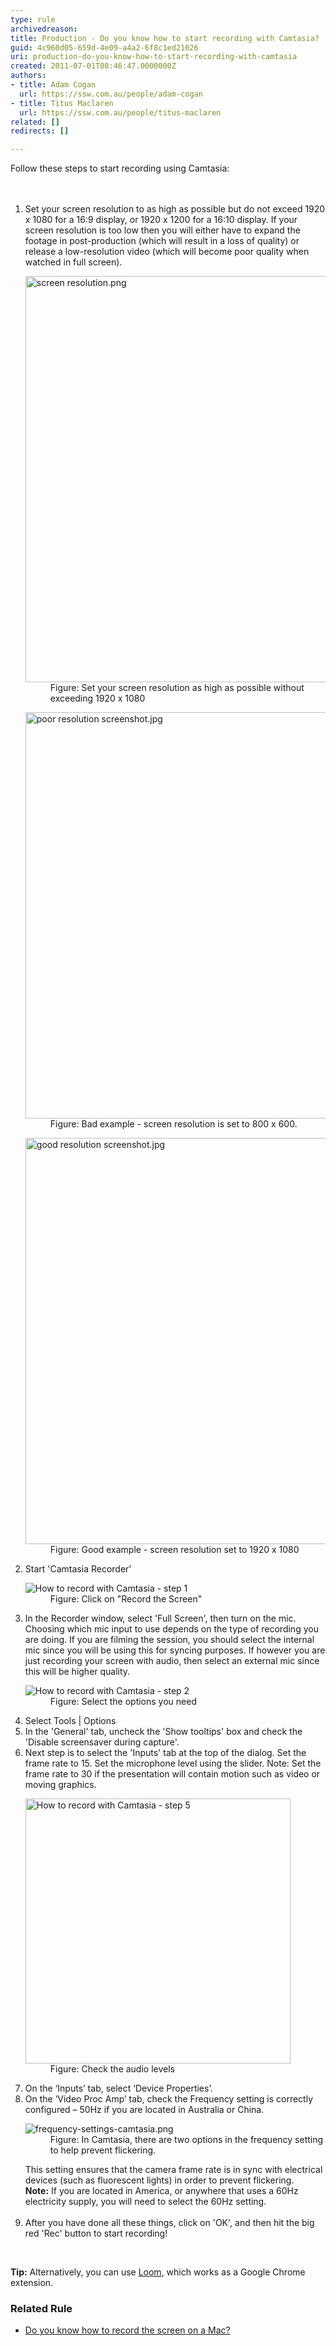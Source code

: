 ```yaml
---
type: rule
archivedreason: 
title: Production - Do you know how to start recording with Camtasia?
guid: 4c960d05-659d-4e09-a4a2-6f8c1ed21026
uri: production-do-you-know-how-to-start-recording-with-camtasia
created: 2011-07-01T08:46:47.0000000Z
authors:
- title: Adam Cogan
  url: https://ssw.com.au/people/adam-cogan
- title: Titus Maclaren
  url: https://ssw.com.au/people/titus-maclaren
related: []
redirects: []

---
```



Follow these steps to start recording using Camtasia&#58;
​<br>
<br><excerpt class='endintro'></excerpt><br>
<ol><li>Set your screen resolution to as high as possible but do not exceed 1920 x 1080 for a 16&#58;9 display,&#160;or 1920 x 1200 for a 16&#58;10 display. If your screen resolution is too low then you will either have to expand the footage in post-production (which will result in a loss of quality) or release a low-resolution video (which will become poor quality when watched in full screen).</li><dl class="image"><dt> 
         <img alt="screen resolution.png" src="/PublishingImages/screen%20resolution.png" style="width&#58;650px;" /> 
         <br>
      </dt><dd>Figure&#58; Set your screen resolution as high as possible without exceeding 1920 x 1080</dd></dl><dl class="badImage"><dt> 
         <img alt="poor resolution screenshot.jpg" src="/PublishingImages/poor%20resolution%20screenshot.jpg" style="width&#58;650px;" /> 
      </dt><dd>Figure&#58; Bad example - screen resolution is set to 800 x 600.</dd></dl><dl class="goodImage"><dt> 
         <img alt="good resolution screenshot.jpg" src="/PublishingImages/good%20resolution%20screenshot.jpg" style="width&#58;650px;" /> 
      </dt><dd>Figure&#58; Good example - screen resolution set to 1920 x 1080</dd></dl><li>Start 'Camtasia Recorder' 
      <dl class="image"><dt> 
            <img alt="How to record with Camtasia - step 1" src="/PublishingImages/record-camtasia-1.jpg" /> 
         </dt><dd>Figure&#58; Click on &quot;Record the Screen&quot;</dd></dl></li><li>In the Recorder window, select 'Full Screen', then turn on the mic. Choosing which mic input to use depends on the type of recording you are doing. If you are filming the session, you should select the internal mic since you will be using this for syncing purposes. If however you are just recording your screen with audio, then select an external mic since this will be higher quality. 
      <dl class="image"><dt> 
            <img alt="How to record with Camtasia - step 2" src="/PublishingImages/record-camtasia-2.jpg" /> 
         </dt><dd>Figure&#58; Select the options you need</dd></dl></li><li>Select Tools | Options</li><li>In the 'General' tab, uncheck the 'Show tooltips' box and check the 'Disable screensaver during capture'.</li><li>Next step is to select the 'Inputs' tab at the top of the dialog. Set the frame rate to 15. Set the microphone level using the slider. Note&#58; Set the frame rate to 30 if the presentation will contain motion such as video or moving graphics.</li><dl class="image"><dt> 
         <img alt="How to record with Camtasia - step 5" src="/PublishingImages/record-camtasia-3.jpg" style="width&#58;424px;" /> 
      </dt><dd>Figure&#58; Check the audio levels</dd></dl><li>On the ‘Inputs’ tab, select ‘Device Properties’.</li><li>On the ‘Video Proc Amp’ tab, check the Frequency setting is correctly configured – 50Hz if you are located in Australia or China.
   <dl class="image"><dt><img src="/PublishingImages/frequency-settings-camtasia.png" alt="frequency-settings-camtasia.png" /></dt><dd>Figure&#58; In Camtasia, there are two options in the frequency setting to help prevent flickering.</dd></dl>
   This setting ensures that the camera frame rate is in sync with electrical devices (such as fluorescent lights) in order to prevent flickering.<br><b>Note&#58;</b> If you are located in America, or anywhere that uses a 60Hz electricity supply, you will need to select the 60Hz setting.<br><br></li><li>After you have done all these things, click on 'OK', and then hit the big red 'Rec' button to start recording!</li></ol> ​​​ 
<p class="greyBox"> 
   <b>Tip&#58;</b> Alternatively, you can use 
   <a href="https&#58;//www.useloom.com/">Loom</a>, which works as a Google Chrome extension. 
   <br></p><h3 class="ssw15-rteElement-H3">Related Rule<br></h3><ul><li>
      <a href="/_layouts/15/FIXUPREDIRECT.ASPX?WebId=3dfc0e07-e23a-4cbb-aac2-e778b71166a2&amp;TermSetId=07da3ddf-0924-4cd2-a6d4-a4809ae20160&amp;TermId=2934ebec-62ef-4dcf-a300-bd4f84f211c8">Do you know how to record the screen on a Mac?​</a>​<br></li></ul>
<br>



